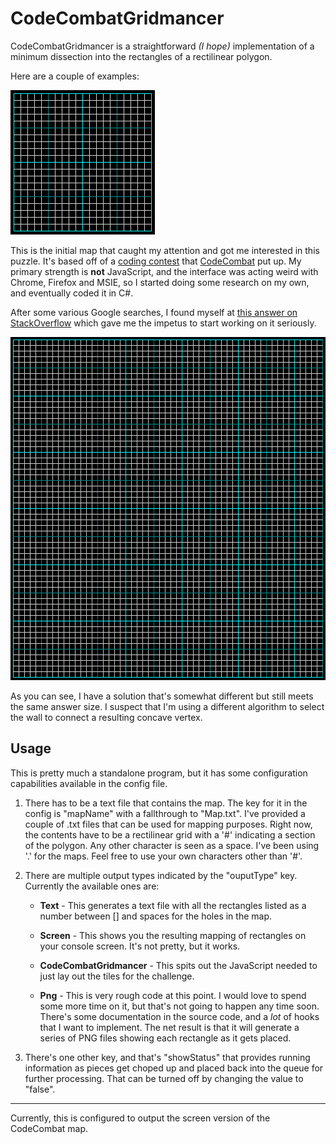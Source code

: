 CodeCombatGridmancer
=========

CodeCombatGridmancer is a straightforward _(I hope)_ implementation of a minimum dissection into the rectangles of a rectilinear polygon.



Here are a couple of examples:

![Inspiration](animation01.gif)

This is the initial map that caught my attention and got me interested in this puzzle.  It's based off of a [coding contest](http://codecombat.com/play/level/gridmancer#) that [CodeCombat](http://codecombat.com) put up.  My primary strength is **not** JavaScript, and the interface was acting weird with Chrome, Firefox and MSIE, so I started doing some research on my own, and eventually coded it in C#.

After some various Google searches, I found myself at [this answer on StackOverflow](http://stackoverflow.com/questions/5919298/algorithm-for-finding-the-fewest-rectangles-to-cover-a-set-of-rectangles/6634668#6634668) which gave me the impetus to start working on it seriously.

![Learning tool](animation02.gif)

As you can see, I have a solution that's somewhat different but still meets the same answer size.  I suspect that I'm using a different algorithm to select the wall to connect a resulting concave vertex.

Usage
-----

This is pretty much a standalone program, but it has some configuration capabilities available in the config file.

1. There has to be a text file that contains the map.  The key for it in the config is "mapName" with a fallthrough to "Map.txt".  I've provided a couple of .txt files that can be used for mapping purposes.  Right now, the contents have to be a rectilinear grid with a '#' indicating a section of the polygon.  Any other character is seen as a space.  I've been using '.' for the maps.  Feel free to use your own characters other than '#'.

2. There are multiple output types indicated by the "ouputType" key.  Currently the available ones are:
    * **Text** - This generates a text file with all the rectangles listed as a number between [] and spaces for the holes in the map.
    * **Screen** - This shows you the resulting mapping of rectangles on your console screen.  It's not pretty, but it works.
    * **CodeCombatGridmancer** - This spits out the JavaScript needed to just lay out the tiles for the challenge.

   * **Png** - This is very rough code at this point.  I would love to spend some more time on it, but that's not going to happen any time soon.  There's some documentation in the source code, and a _lot_ of hooks that I want to implement.  The net result is that it will generate a series of PNG files showing each rectangle as it gets placed.

3. There's one other key, and that's "showStatus" that provides running information as pieces get choped up and placed back into the queue for further processing.  That can be turned off by changing the value to "false".

---
Currently, this is configured to output the screen version of the CodeCombat map.